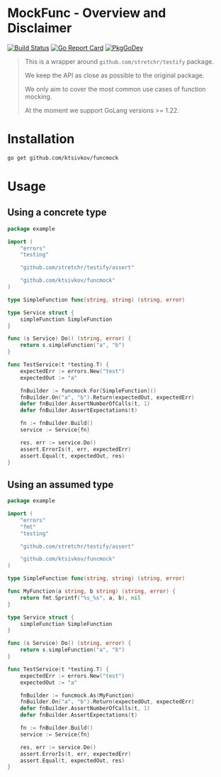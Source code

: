 MockFunc - Overview and Disclaimer
========
[![Build Status](https://github.com/ktsivkov/funcmock/actions/workflows/go.yml/badge.svg?branch=master)](https://github.com/ktsivkov/funcmock/actions/workflows/go.yml) [![Go Report Card](https://goreportcard.com/badge/github.com/ktsivkov/funcmock)](https://goreportcard.com/report/github.com/ktsivkov/funcmock) [![PkgGoDev](https://pkg.go.dev/badge/github.com/ktsivkov/funcmock)](https://pkg.go.dev/github.com/ktsivkov/funcmock)

> This is a wrapper around `github.com/stretchr/testify` package.
> 
> We keep the API as close as possible to the original package.
> 
> We only aim to cover the most common use cases of function mocking.
> 
> At the moment we support GoLang versions >= 1.22.

Installation
============
```bash
go get github.com/ktsivkov/funcmock
```

Usage
=====

## Using a concrete type
```go
package example

import (
	"errors"
	"testing"

	"github.com/stretchr/testify/assert"

	"github.com/ktsivkov/funcmock"
)

type SimpleFunction func(string, string) (string, error)

type Service struct {
	simpleFunction SimpleFunction
}

func (s Service) Do() (string, error) {
	return s.simpleFunction("a", "b")
}

func TestService(t *testing.T) {
	expectedErr := errors.New("test")
	expectedOut := "a"

	fnBuilder := funcmock.For[SimpleFunction]()
	fnBuilder.On("a", "b").Return(expectedOut, expectedErr)
	defer fnBuilder.AssertNumberOfCalls(t, 1)
	defer fnBuilder.AssertExpectations(t)

	fn := fnBuilder.Build()
	service := Service{fn}

	res, err := service.Do()
	assert.ErrorIs(t, err, expectedErr)
	assert.Equal(t, expectedOut, res)
}

```

## Using an assumed type
```go
package example

import (
	"errors"
	"fmt"
	"testing"

	"github.com/stretchr/testify/assert"

	"github.com/ktsivkov/funcmock"
)

type SimpleFunction func(string, string) (string, error)

func MyFunction(a string, b string) (string, error) {
	return fmt.Sprintf("%s_%s", a, b), nil
}

type Service struct {
	simpleFunction SimpleFunction
}

func (s Service) Do() (string, error) {
	return s.simpleFunction("a", "b")
}

func TestService(t *testing.T) {
	expectedErr := errors.New("test")
	expectedOut := "a"

	fnBuilder := funcmock.As(MyFunction)
	fnBuilder.On("a", "b").Return(expectedOut, expectedErr)
	defer fnBuilder.AssertNumberOfCalls(t, 1)
	defer fnBuilder.AssertExpectations(t)

	fn := fnBuilder.Build()
	service := Service{fn}

	res, err := service.Do()
	assert.ErrorIs(t, err, expectedErr)
	assert.Equal(t, expectedOut, res)
}

```
